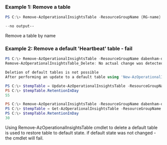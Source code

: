 ### Example 1: Remove a table
```powershell
PS C:\> Remove-AzOperationalInsightsTable -ResourceGroupName {RG-name} -Name {Table-name} -WorkspaceName {WS-name}

--no output--
```
Remove a table by name


### Example 2: Remove a default 'Heartbeat' table - fail
```powershell
PS C:\> Remove-AzOperationalInsightsTable -ResourceGroupName dabenham-dev -Name Heartbeat -WorkspaceName dabenham-PSH2
Remove-AzOperationalInsightsTable_Delete: No actual change was detected, for table - Heartbeat, both schema and metadata information modifications seems to be missing.

Deletion of default tables is not possible
After performing an update to a default table using 'New-AzOperationalInsightsTable' or 'Update-AzOperationalInsightsTable' cmdlets, performing delete will revert the default table to it's original values'

PS C:\> $tempTable = Update-AzOperationalInsightsTable -ResourceGroupName dabenham-dev -WorkspaceName dabenham-PSH2 -Name Heartbeat -RetentionInDay 55
PS C:\> $tempTable.RetentionInDay
55

PS C:\> Remove-AzOperationalInsightsTable -ResourceGroupName dabenham-dev -WorkspaceName dabenham-PSH2 -Name Heartbeat
PS C:\> $tempTable = Get-AzOperationalInsightsTable -ResourceGroupName dabenham-dev -WorkspaceName dabenham-PSH2 -Name Heartbeat
PS C:\> $tempTable.RetentionInDay
30
```

Using Remove-AzOperationalInsightsTable cmdlet to delete a default table is used to restore table to default state. if default state was not changed - the cmdlet will fail.